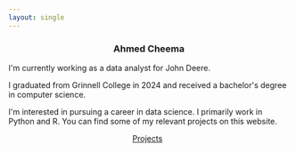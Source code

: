 ```yaml
---
layout: single
---
```


<div style="text-align: center; margin-bottom: 15px;">
    <h3>Ahmed Cheema</h3>
    <!--<img src="assets/portrait.jpg" alt="Portrait" style="width: 20%; margin: auto;">!-->
    <a href="mailto: ahmed.cheema101@gmail.com" target="_blank"><i class="fas fa-envelope" style="font-size:1.5em"></i></a>
    <a href="https://www.linkedin.com/in/cheema-/" target="_blank"><i class="fab fa-linkedin" style="font-size:1.5em"></i></a>
    <a href="https://github.com/ahmed-cheema" target="_blank"><i class="fab fa-github" style="font-size:1.5em"></i></a>
    <a href="https://twitter.com/cheemsta" target="_blank"><i class="fab fa-twitter" style="font-size:1.5em"></i></a>
</div>

I'm currently working as a data analyst for John Deere. 

I graduated from Grinnell College in 2024 and received a bachelor's degree in computer science.

I'm interested in pursuing a career in data science. I primarily work in Python and R. You can find some of my relevant projects on this website.

<div style="text-align: center;">
    <a href="/projects/" class="btn btn--info" style="margin-right:1%">Projects</a>
    <!--<a href="/work/" class="btn btn--info">Work</a>!-->
</div>